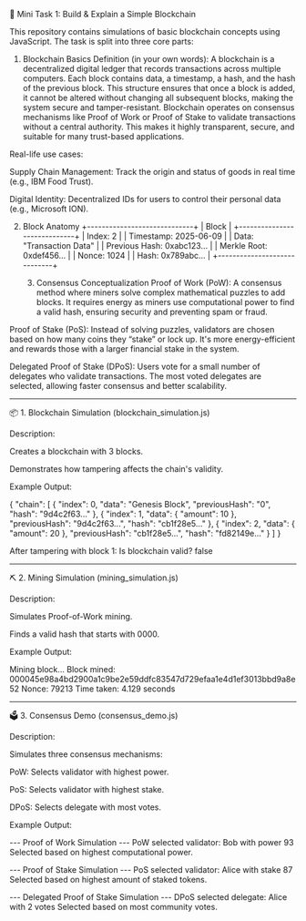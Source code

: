 🧱 Mini Task 1: Build & Explain a Simple Blockchain

This repository contains simulations of basic blockchain concepts using JavaScript. The task is split into three core parts:


1. Blockchain Basics
Definition (in your own words):
A blockchain is a decentralized digital ledger that records transactions across multiple computers. Each block contains data, a timestamp,
 a hash, and the hash of the previous block. This structure ensures that once a block is added, it cannot be altered without changing all subsequent blocks,
making the system secure and tamper-resistant. Blockchain operates on consensus mechanisms like Proof of Work or Proof of Stake to validate transactions without
 a central authority. This makes it highly transparent, secure, and suitable for many trust-based applications.

Real-life use cases:

Supply Chain Management: Track the origin and status of goods in real time (e.g., IBM Food Trust).

Digital Identity: Decentralized IDs for users to control their personal data (e.g., Microsoft ION).

2. Block Anatomy
+-----------------------------+
|        Block                |
+-----------------------------+
| Index: 2                    |
| Timestamp: 2025-06-09       |
| Data: "Transaction Data"    |
| Previous Hash: 0xabc123...  |
| Merkle Root: 0xdef456...    |
| Nonce: 1024                 |
| Hash: 0x789abc...           |
+-----------------------------+

   3. Consensus Conceptualization
Proof of Work (PoW):
A consensus method where miners solve complex mathematical puzzles to add blocks. It requires energy as miners use computational power to find a valid hash, ensuring security and preventing spam or fraud.

Proof of Stake (PoS):
Instead of solving puzzles, validators are chosen based on how many coins they “stake” or lock up. It's more energy-efficient and rewards those with a larger financial stake in the system.

Delegated Proof of Stake (DPoS):
Users vote for a small number of delegates who validate transactions. The most voted delegates are selected, allowing faster consensus and better scalability.



---

📦 1. Blockchain Simulation (blockchain_simulation.js)

Description:

Creates a blockchain with 3 blocks.

Demonstrates how tampering affects the chain's validity.


Example Output:

{
  "chain": [
    {
      "index": 0,
      "data": "Genesis Block",
      "previousHash": "0",
      "hash": "9d4c2f63..."
    },
    {
      "index": 1,
      "data": { "amount": 10 },
      "previousHash": "9d4c2f63...",
      "hash": "cb1f28e5..."
    },
    {
      "index": 2,
      "data": { "amount": 20 },
      "previousHash": "cb1f28e5...",
      "hash": "fd82149e..."
    }
  ]
}

After tampering with block 1:
Is blockchain valid? false


---

⛏ 2. Mining Simulation (mining_simulation.js)

Description:

Simulates Proof-of-Work mining.

Finds a valid hash that starts with 0000.


Example Output:

Mining block...
Block mined: 000045e98a4bd2900a1c9be2e59ddfc83547d729efaa1e4d1ef3013bbd9a8e52
Nonce: 79213
Time taken: 4.129 seconds


---

🗳 3. Consensus Demo (consensus_demo.js)

Description:

Simulates three consensus mechanisms:

PoW: Selects validator with highest power.

PoS: Selects validator with highest stake.

DPoS: Selects delegate with most votes.


Example Output:

--- Proof of Work Simulation ---
PoW selected validator: Bob with power 93
Selected based on highest computational power.

--- Proof of Stake Simulation ---
PoS selected validator: Alice with stake 87
Selected based on highest amount of staked tokens.

--- Delegated Proof of Stake Simulation ---
DPoS selected delegate: Alice with 2 votes
Selected based on most community votes.


